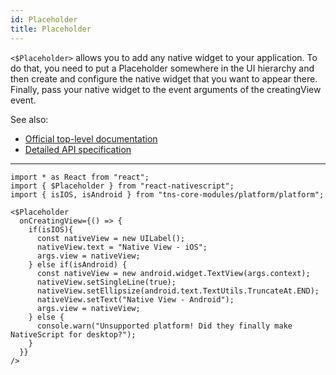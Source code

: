 ```yaml
---
id: Placeholder
title: Placeholder
---
```

<!-- contributors: [shirakaba, moeddami] -->

`<$Placeholder>` allows you to add any native widget to your application. To do that, you need to put a Placeholder somewhere in the UI hierarchy and then create and configure the native widget that you want to appear there. Finally, pass your native widget to the event arguments of the creatingView event.

See also:

* [Official top-level documentation](https://docs.nativescript.org/ui/components/placeholder)
* [Detailed API specification](https://docs.nativescript.org/api-reference/classes/_ui_placeholder_.placeholder)

---

```tsx
import * as React from "react";
import { $Placeholder } from "react-nativescript";
import { isIOS, isAndroid } from "tns-core-modules/platform/platform";

<$Placeholder
  onCreatingView={() => {
    if(isIOS){
      const nativeView = new UILabel();
      nativeView.text = "Native View - iOS";
      args.view = nativeView;
    } else if(isAndroid) {
      const nativeView = new android.widget.TextView(args.context);
      nativeView.setSingleLine(true);
      nativeView.setEllipsize(android.text.TextUtils.TruncateAt.END);
      nativeView.setText("Native View - Android");
      args.view = nativeView;
    } else {
      console.warn("Unsupported platform! Did they finally make NativeScript for desktop?");
    }
  }}
/>
```
